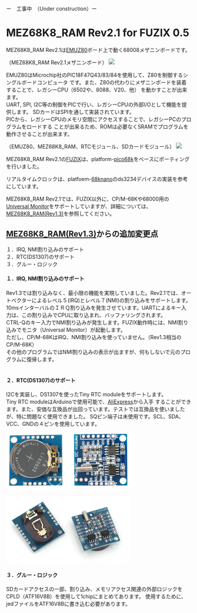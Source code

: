 ー　工事中　（Under construction）ー

# MEZ68K8_RAM Rev2.1 for FUZIX 0.5

MEZ68K8_RAM Rev2.1は[EMUZ80](https://vintagechips.wordpress.com/2022/03/05/emuz80_reference/)ボード上で動く68008メザニンボードです。



（MEZ68K8_RAM Rev2.1メザニンボード）
![](photo/P1030052.JPG)<br>


EMUZ80はMicrochip社のPIC18F47Q43/83/84を使用して、Z80を制御するシングルボードコンピュータ
です。また、Z80の代わりにメザニンボードを装着することで、レガシーCPU（6502や、8088、V20、他）
を動かすことが出来ます。<br>
UART, SPI, I2C等の制御をPICで行い、レガシーCPUの外部I/Oとして機能を提供します。
SDカードはSPIを通して実装されています。<br>
PICから、レガシーCPUのメモリ空間にアクセスすることで、レガシーPCのプログラムをロードする
ことが出来るため、ROMは必要なくSRAMでプログラムを動作させることが出来ます。


（EMUZ80、MEZ68K8_RAM、RTCモジュール、SDカードモジュール）
![](photo/P1030046.JPG)<br>


MEZ68K8_RAM Rev2.1の[FUZIX](https://www.fuzix.org/)は、platform-[pico68k](https://hackaday.io/project/179200-68000-minimal-homebrew-computer)をベースにポーティングを行いました。


リアルタイムクロックは、platfoem-[68knano](https://github.com/74hc595/68k-nano)のds3234デバイスの実装を参考にしています。

MEZ68K8_RAM Rev2.1では、FUZIX以外に、CP/M-68Kや68000用の[Universal Monitor](https://electrelic.com/electrelic/node/1317)をサポートしていますが、詳細については、[MEZ68K8_RAM(Rev1.3)](https://github.com/akih-san/MEZ68K8_RAM)を参照してください。

## [MEZ68K8_RAM(Rev1.3)](https://github.com/akih-san/MEZ68K8_RAM)からの追加変更点

１．IRQ, NMI割り込みのサポート<br>
２．RTC(DS1307)のサポート<br>
３．グルー・ロジック

#### １．IRQ, NMI割り込みのサポート
Rev1.3では割り込みなく、最小限の機能を実現していました。Rev2.1では、オートベクターによるレベル５(IRQ)とレベル７(NMI)の割り込みをサポートします。<br>
10msインターバルのＩＲＱ割り込みを発生させています。UARTによるキー入力は、この割り込みでCPUに取り込まれ、バッファリングされます。<br>
CTRL-Qのキー入力でNMI割り込みが発生します。FUZIX動作時には、NMI割り込みでモニタ（Universal Monitor）が起動します。<br>
ただし、CP/M-68KはIRQ、NMI割り込みを使っていません。（Rev1.3相当のCP/M-68K）<br>
その他のプログラムではNMI割り込みの表示が出ますが、何もしないで元のプログラムに復帰します。<br>
<br>


#### ２．RTC(DS1307)のサポート
I2Cを実装し、DS1307を使ったTiny RTC moduleをサポートします。<br>
Tiny RTC moduleはArduinoで使用可能で、[AliExpress](https://ja.aliexpress.com/?spm=a2g0o.home.logo.1.2fc55c72FX1lyE)から入手
することができます。また、安価な互換品が出回っています。テストでは互換品を使いましたが、特に問題なく使用できました。
SQピン端子は未使用です。SCL、SDA、VCC、GNDの４ピンを使用しています。



![](photo/tiny_rtc_modules.png)



![](photo/tiny_rtc_modules互換品.png)

#### ３．グルー・ロジック
SDカードアクセスの一部、割り込み、メモリアクセス関連の外部ロジックをCPLD（ATF16V8B）を使用して1chipにまとめてあります。
使用するために、jedファイルをATF16V8Bに書き込む必要があります。
